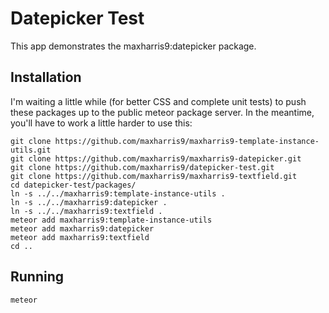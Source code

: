 # Datepicker Test
This app demonstrates the maxharris9:datepicker package.

## Installation
I'm waiting a little while (for better CSS and complete unit tests) to push these packages up to the public meteor package server. In the meantime, you'll have to work a little harder to use this:

	git clone https://github.com/maxharris9/maxharris9-template-instance-utils.git
	git clone https://github.com/maxharris9/maxharris9-datepicker.git
	git clone https://github.com/maxharris9/datepicker-test.git
	git clone https://github.com/maxharris9/maxharris9-textfield.git
	cd datepicker-test/packages/
	ln -s ../../maxharris9:template-instance-utils .
	ln -s ../../maxharris9:datepicker .
	ln -s ../../maxharris9:textfield .
	meteor add maxharris9:template-instance-utils
	meteor add maxharris9:datepicker
	meteor add maxharris9:textfield
	cd ..
	
## Running

	meteor
